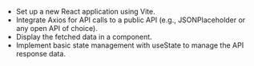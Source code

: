 
- Set up a new React application using Vite.
- Integrate Axios for API calls to a public API (e.g., JSONPlaceholder or any open API of choice).
- Display the fetched data in a component.
- Implement basic state management with useState to manage the API response data.

